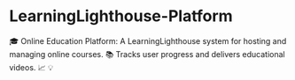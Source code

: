 # LearningLighthouse-Platform
🎓 Online Education Platform: A LearningLighthouse system for hosting and managing online courses. 📚 Tracks user progress and delivers educational videos. 📈 💡
